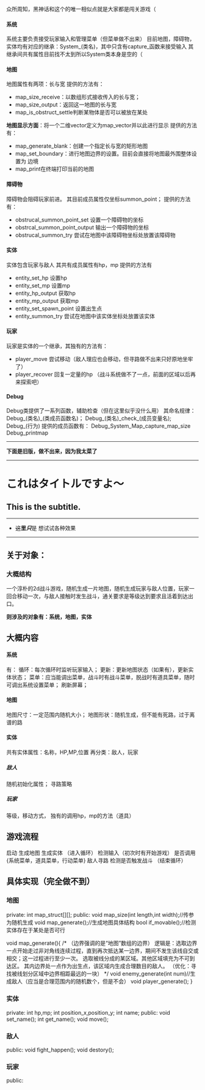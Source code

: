 众所周知，黑神话和这个的唯一相似点就是大家都是闯关游戏（
#### 系统
系统主要负责接受玩家输入和管理菜单（但菜单做不出来）
目前地图，障碍物，实体均有对应的继承：System_(类名)，其中只含有capture_函数来接受输入
其继承间共有属性目前找不太到所以System类本身是空的（
#### 地图
地图属性有两项：长与宽
提供的方法有：
- map_size_receive：以数组形式接收传入的长与宽；
- map_size_output：返回这一地图的长与宽
- map_is_obstruct_settle判断某物体是否可以被放在某处

**地图显示方面**：将一个二维vector定义为map_vector并以此进行显示
提供的方法有：
- map_generate_blank：创建一个指定长与宽的矩形地图
- map_set_boundary：进行地图边界的设置。目前会直接将地图最外围整体设置为
边境
- map_print在终端打印当前的地图

#### 障碍物
障碍物会阻碍玩家前进。
其目前成员属性仅坐标summon_point；
提供的方法有：
- obstrucal_summon_point_set 设置一个障碍物的坐标
- obstrcal_summon_point_output 输出一个障碍物的坐标
- obstrucal_summon_try 尝试在地图中该障碍物坐标处放置该障碍物

#### 实体
实体包含玩家与敌人
其共有成员属性有hp，mp
提供的方法有
- entity_set_hp 设置hp
- entity_set_mp 设置mp
- entity_hp_output 获取hp
- entity_mp_output 获取mp
- entity_set_spawn_point 设置出生点
- entity_summon_try 尝试在地图中该实体坐标处放置该实体

#### 玩家
玩家是实体的一个继承，其独有的方法有：
- player_move 尝试移动（敌人理应也会移动，但寻路做不出来只好原地坐牢了）
- player_recover 回复一定量的hp
（战斗系统做不了一点，前面的区域以后再来探索吧）
#### Debug
Debug类提供了一系列函数，辅助检查（但在这里似乎没什么用）
其命名规律：
Debug_(类名)\_(类成员函数名)；
Debug_(类名)\_check\_(成员变量名);
Debug_(行为)
提供的成员函数有：
Debug_System_Map_capture_map_size
Debug_printmap















***
**下面是旧版，做不出来，因为我太菜了**
***


# これはタイトルですよ～
This is the subtitle.
-

***
- ~~这~~**里*****只***是
想试试各种效果
***

## 关于对象：
### 大概结构
  一个淳朴的2d战斗游戏，随机生成一片地图，随机生成玩家与敌人位置，玩家一回合移动一次，与敌人接触时发生战斗，通关要求是等级达到要求且活着到达出口。

**则涉及的对象有：系统，地图，实体**

## 大概内容

#### 系统
有：
    循环：每次循环时监听玩家输入；
    更新：更新地图状态（如果有），更新实体状态；
    菜单：应当能调出菜单，战斗时有战斗菜单，脱战时有道具菜单，随时可调出系统设置菜单；
    刷新屏幕；

#### 地图
地图尺寸：一定范围内随机大小；
地图形状：随机生成，但不能有死路，过于离谱的路

#### 实体
共有实体属性：名称，HP,MP,位置
再分类：敌人，玩家

##### 敌人
随机初始化属性；
寻路策略

##### 玩家 
等级，移动方式，
独有的调用hp，mp的方法（道具）

## 游戏流程
启动
生成地图
生成实体
（进入循环）
检测输入（初次时有开始游戏）
是否调用\{系统菜单，道具菜单，行动菜单\}
敌人寻路
检测是否触发战斗
（结束循环）


## 具体实现（完全做不到）
### 地图
private:
int map_struct[][];
public:
void map_size(int length,int width);//传参为随机生成
void map_generate();//生成地图具体结构
bool if_movable();//检测实体存在于某处是否可行

void map_generate(){
    /*
    （边界强调的是“地图”数组的边界）
    逻辑是：选取边界一点开始走过非对角线连续过程，直到再次抵达某一边界，期间不发生该线自交或相交；这一过程进行至少一次。
    选取被线分成的某区域。其他区域填充为不可到达区。
    其内边界处一点作为出生点，该区域内生成合理数目的敌人。
    （优化：寻找被线划分区域中边界相距最远的一块）
    */
    void enemy_generate(int num)//生成敌人（应当是合理范围内的随机数个，但是不会）
    void player_generate();
}

### 实体
private:
int hp,mp;
int position_x,position_y;
int name;
public:
void set_name();
int get_name();
void move();


### 敌人
public:
void fight_happen();
void destory();

### 玩家
public:
